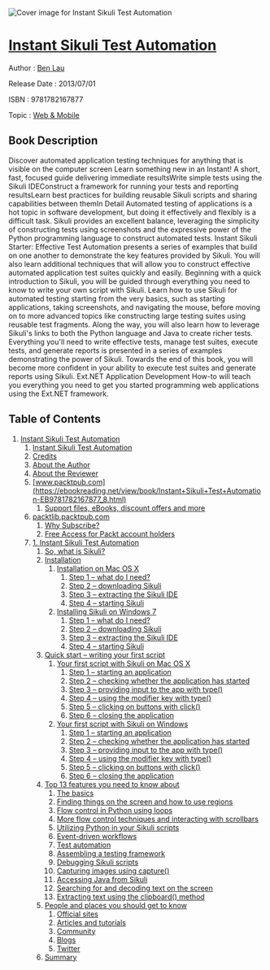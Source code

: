 ![Cover image for Instant Sikuli Test Automation](https://imgdetail.ebookreading.net/cover/cover/web_mobile/EB9781782167877.jpg)

[Instant Sikuli Test Automation](https://ebookreading.net/view/book/Instant+Sikuli+Test+Automation-EB9781782167877_1.html "Instant Sikuli Test Automation")
====================================================================================================================

Author : [Ben Lau](https://ebookreading.net/search/author/Ben+Lau)

Release Date : 2013/07/01

ISBN : 9781782167877

Topic : [Web & Mobile](https://ebookreading.net/search/category/web-mobile)

Book Description
-----------------

Discover automated application testing techniques for anything that is visible on the computer screen
Learn something new in an Instant! A short, fast, focused guide delivering immediate resultsWrite simple tests using the Sikuli IDEConstruct a framework for running your tests and reporting resultsLearn best practices for building reusable Sikuli scripts and sharing capabilities between themIn Detail
Automated testing of applications is a hot topic in software development, but doing it effectively and flexibly is a difficult task. Sikuli provides an excellent balance, leveraging the simplicity of constructing tests using screenshots and the expressive power of the Python programming language to construct automated tests.
Instant Sikuli Starter: Effective Test Automation presents a series of examples that build on one another to demonstrate the key features provided by Sikuli. You will also learn additional techniques that will allow you to construct effective automated application test suites quickly and easily.
Beginning with a quick introduction to Sikuli, you will be guided through everything you need to know to write your own script with Sikuli. Learn how to use Sikuli for automated testing starting from the very basics, such as starting applications, taking screenshots, and navigating the mouse, before moving on to more advanced topics like constructing large testing suites using reusable test fragments. Along the way, you will also learn how to leverage Sikuli's links to both the Python language and Java to create richer tests. Everything you'll need to write effective tests, manage test suites, execute tests, and generate reports is presented in a series of examples demonstrating the power of Sikuli. Towards the end of this book, you will become more confident in your ability to execute test suites and generate reports using Sikuli.
Ext.NET Application Development How-to will teach you everything you need to get you started programming web applications using the Ext.NET framework.
              
Table of Contents
-----------------

1. [Instant Sikuli Test Automation](https://ebookreading.net/view/book/Instant+Sikuli+Test+Automation-EB9781782167877_3.html)
    1. [Instant Sikuli Test Automation](https://ebookreading.net/view/book/Instant+Sikuli+Test+Automation-EB9781782167877_4.html)
    1. [Credits](https://ebookreading.net/view/book/Instant+Sikuli+Test+Automation-EB9781782167877_5.html)
    1. [About the Author](https://ebookreading.net/view/book/Instant+Sikuli+Test+Automation-EB9781782167877_6.html)
    1. [About the Reviewer](https://ebookreading.net/view/book/Instant+Sikuli+Test+Automation-EB9781782167877_7.html)
    1. [www.packtpub.com](https://ebookreading.net/view/book/Instant+Sikuli+Test+Automation-EB9781782167877_8.html)
        1. [Support files, eBooks, discount offers and more](https://ebookreading.net/view/book/Instant+Sikuli+Test+Automation-EB9781782167877_8.html#ch00lvl1sec01)
    1. [packtlib.packtpub.com](https://ebookreading.net/view/book/Instant+Sikuli+Test+Automation-EB9781782167877_10.html)
        1. [Why Subscribe?](https://ebookreading.net/view/book/Instant+Sikuli+Test+Automation-EB9781782167877_10.html#ch00lvl2sec01)
        1. [Free Access for Packt account holders](https://ebookreading.net/view/book/Instant+Sikuli+Test+Automation-EB9781782167877_11.html)
    1. [1. Instant Sikuli Test Automation](https://ebookreading.net/view/book/Instant+Sikuli+Test+Automation-EB9781782167877_0.html)
        1. [So, what is Sikuli?](https://ebookreading.net/view/book/Instant+Sikuli+Test+Automation-EB9781782167877_0.html#ch01lvl1sec03)
        1. [Installation](https://ebookreading.net/view/book/Instant+Sikuli+Test+Automation-EB9781782167877_0.html)
            1. [Installation on Mac OS X](https://ebookreading.net/view/book/Instant+Sikuli+Test+Automation-EB9781782167877_0.html#ch01lvl2sec03)
                1. [Step 1 – what do I need?](https://ebookreading.net/view/book/Instant+Sikuli+Test+Automation-EB9781782167877_0.html#ch01lvl3sec01)
                1. [Step 2 – downloading Sikuli](https://ebookreading.net/view/book/Instant+Sikuli+Test+Automation-EB9781782167877_0.html#ch01lvl3sec02)
                1. [Step 3 – extracting the Sikuli IDE](https://ebookreading.net/view/book/Instant+Sikuli+Test+Automation-EB9781782167877_0.html#ch01lvl3sec03)
                1. [Step 4 – starting Sikuli](https://ebookreading.net/view/book/Instant+Sikuli+Test+Automation-EB9781782167877_0.html#ch01lvl3sec04)
            1. [Installing Sikuli on Windows 7](https://ebookreading.net/view/book/Instant+Sikuli+Test+Automation-EB9781782167877_0.html#ch01lvl2sec04)
                1. [Step 1 – what do I need?](https://ebookreading.net/view/book/Instant+Sikuli+Test+Automation-EB9781782167877_0.html#ch01lvl3sec05)
                1. [Step 2 – downloading Sikuli](https://ebookreading.net/view/book/Instant+Sikuli+Test+Automation-EB9781782167877_0.html#ch01lvl3sec06)
                1. [Step 3 – extracting the Sikuli IDE](https://ebookreading.net/view/book/Instant+Sikuli+Test+Automation-EB9781782167877_0.html#ch01lvl3sec07)
                1. [Step 4 – starting Sikuli](https://ebookreading.net/view/book/Instant+Sikuli+Test+Automation-EB9781782167877_0.html#ch01lvl3sec08)
        1. [Quick start – writing your first script](https://ebookreading.net/view/book/Instant+Sikuli+Test+Automation-EB9781782167877_0.html)
            1. [Your first script with Sikuli on Mac OS X](https://ebookreading.net/view/book/Instant+Sikuli+Test+Automation-EB9781782167877_0.html#ch01lvl2sec05)
                1. [Step 1 – starting an application](https://ebookreading.net/view/book/Instant+Sikuli+Test+Automation-EB9781782167877_0.html#ch01lvl3sec09)
                1. [Step 2 – checking whether the application has started](https://ebookreading.net/view/book/Instant+Sikuli+Test+Automation-EB9781782167877_0.html#ch01lvl3sec10)
                1. [Step 3 – providing input to the app with type()](https://ebookreading.net/view/book/Instant+Sikuli+Test+Automation-EB9781782167877_0.html#ch01lvl3sec11)
                1. [Step 4 – using the modifier key with type()](https://ebookreading.net/view/book/Instant+Sikuli+Test+Automation-EB9781782167877_0.html#ch01lvl3sec12)
                1. [Step 5 – clicking on buttons with click()](https://ebookreading.net/view/book/Instant+Sikuli+Test+Automation-EB9781782167877_0.html#ch01lvl3sec13)
                1. [Step 6 – closing the application](https://ebookreading.net/view/book/Instant+Sikuli+Test+Automation-EB9781782167877_0.html#ch01lvl3sec14)
            1. [Your first script with Sikuli on Windows](https://ebookreading.net/view/book/Instant+Sikuli+Test+Automation-EB9781782167877_0.html#ch01lvl2sec06)
                1. [Step 1 – starting an application](https://ebookreading.net/view/book/Instant+Sikuli+Test+Automation-EB9781782167877_0.html#ch01lvl3sec15)
                1. [Step 2 – checking whether the application has started](https://ebookreading.net/view/book/Instant+Sikuli+Test+Automation-EB9781782167877_0.html#ch01lvl3sec16)
                1. [Step 3 – providing input to the app with type()](https://ebookreading.net/view/book/Instant+Sikuli+Test+Automation-EB9781782167877_0.html#ch01lvl3sec17)
                1. [Step 4 – using the modifier key with type()](https://ebookreading.net/view/book/Instant+Sikuli+Test+Automation-EB9781782167877_0.html#ch01lvl3sec18)
                1. [Step 5 – clicking on buttons with click()](https://ebookreading.net/view/book/Instant+Sikuli+Test+Automation-EB9781782167877_0.html#ch01lvl3sec19)
                1. [Step 6 – closing the application](https://ebookreading.net/view/book/Instant+Sikuli+Test+Automation-EB9781782167877_0.html#ch01lvl3sec20)
        1. [Top 13 features you need to know about](https://ebookreading.net/view/book/Instant+Sikuli+Test+Automation-EB9781782167877_0.html)
            1. [The basics](https://ebookreading.net/view/book/Instant+Sikuli+Test+Automation-EB9781782167877_0.html#ch01lvl2sec07)
            1. [Finding things on the screen and how to use regions](https://ebookreading.net/view/book/Instant+Sikuli+Test+Automation-EB9781782167877_0.html#ch01lvl2sec08)
            1. [Flow control in Python using loops](https://ebookreading.net/view/book/Instant+Sikuli+Test+Automation-EB9781782167877_0.html#ch01lvl2sec09)
            1. [More flow control techniques and interacting with scrollbars](https://ebookreading.net/view/book/Instant+Sikuli+Test+Automation-EB9781782167877_0.html#ch01lvl2sec10)
            1. [Utilizing Python in your Sikuli scripts](https://ebookreading.net/view/book/Instant+Sikuli+Test+Automation-EB9781782167877_0.html#ch01lvl2sec11)
            1. [Event-driven workflows](https://ebookreading.net/view/book/Instant+Sikuli+Test+Automation-EB9781782167877_0.html#ch01lvl2sec12)
            1. [Test automation](https://ebookreading.net/view/book/Instant+Sikuli+Test+Automation-EB9781782167877_0.html#ch01lvl2sec13)
            1. [Assembling a testing framework](https://ebookreading.net/view/book/Instant+Sikuli+Test+Automation-EB9781782167877_0.html#ch01lvl2sec14)
            1. [Debugging Sikuli scripts](https://ebookreading.net/view/book/Instant+Sikuli+Test+Automation-EB9781782167877_0.html#ch01lvl2sec15)
            1. [Capturing images using capture()](https://ebookreading.net/view/book/Instant+Sikuli+Test+Automation-EB9781782167877_0.html#ch01lvl2sec16)
            1. [Accessing Java from Sikuli](https://ebookreading.net/view/book/Instant+Sikuli+Test+Automation-EB9781782167877_0.html#ch01lvl2sec17)
            1. [Searching for and decoding text on the screen](https://ebookreading.net/view/book/Instant+Sikuli+Test+Automation-EB9781782167877_0.html#ch01lvl2sec18)
            1. [Extracting text using the clipboard() method](https://ebookreading.net/view/book/Instant+Sikuli+Test+Automation-EB9781782167877_0.html#ch01lvl2sec19)
        1. [People and places you should get to know](https://ebookreading.net/view/book/Instant+Sikuli+Test+Automation-EB9781782167877_0.html)
            1. [Official sites](https://ebookreading.net/view/book/Instant+Sikuli+Test+Automation-EB9781782167877_0.html#ch01lvl2sec20)
            1. [Articles and tutorials](https://ebookreading.net/view/book/Instant+Sikuli+Test+Automation-EB9781782167877_0.html#ch01lvl2sec21)
            1. [Community](https://ebookreading.net/view/book/Instant+Sikuli+Test+Automation-EB9781782167877_0.html#ch01lvl2sec22)
            1. [Blogs](https://ebookreading.net/view/book/Instant+Sikuli+Test+Automation-EB9781782167877_0.html#ch01lvl2sec23)
            1. [Twitter](https://ebookreading.net/view/book/Instant+Sikuli+Test+Automation-EB9781782167877_0.html#ch01lvl2sec24)
        1. [Summary](https://ebookreading.net/view/book/Instant+Sikuli+Test+Automation-EB9781782167877_0.html)
